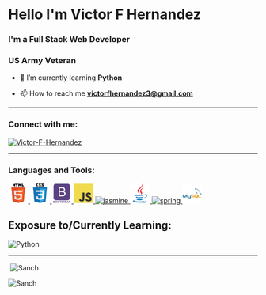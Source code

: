 # Hello I'm Victor F Hernandez
<body style="align-items: center;">

<h3>I'm a Full Stack Web Developer</h3>
<h3>US Army Veteran</h3>

[comment]: <> (- 🔭 I’m currently working on Mario Theme Stages)

- 🌱 I’m currently learning **Python**

- 📫 How to reach me **victorfhernandez3@gmail.com**

<hr>
<h3 align="left">Connect with me:</h3>
<p align="left">
<a href="https://www.linkedin.com/in/victor-f-hernandez/" target="blank"><img align="center" src="https://raw.githubusercontent.com/rahuldkjain/github-profile-readme-generator/master/src/images/icons/Social/linked-in-alt.svg" alt="Victor-F-Hernandez" height="30" width="40" /></a>
</p>
<hr>
<h3 align="left">Languages and Tools:</h3>
<p align="left"> 
<a href="https://www.w3.org/html/" target="_blank"> <img src="https://raw.githubusercontent.com/devicons/devicon/master/icons/html5/html5-original-wordmark.svg" alt="html5" width="40" height="40"/> </a> 
<a href="https://www.w3schools.com/css/" target="_blank"> <img src="https://raw.githubusercontent.com/devicons/devicon/master/icons/css3/css3-original-wordmark.svg" alt="css3" width="40" height="40"/> </a> 
<a href="https://getbootstrap.com" target="_blank"> <img src="https://raw.githubusercontent.com/devicons/devicon/master/icons/bootstrap/bootstrap-plain-wordmark.svg" alt="bootstrap" width="40" height="40"/> </a> 
<a href="https://developer.mozilla.org/en-US/docs/Web/JavaScript" target="_blank"> <img src="https://raw.githubusercontent.com/devicons/devicon/master/icons/javascript/javascript-original.svg" alt="javascript" width="40" height="40"/> </a> 
<a href="https://jasmine.github.io/" target="_blank"> <img src="https://www.vectorlogo.zone/logos/jasmine/jasmine-icon.svg" alt="jasmine" width="40" height="40"/> </a>
<a href="https://www.java.com" target="_blank"> <img src="https://raw.githubusercontent.com/devicons/devicon/master/icons/java/java-original.svg" alt="java" width="40" height="40"/> </a> 
<a href="https://spring.io/" target="_blank"> <img src="https://www.vectorlogo.zone/logos/springio/springio-icon.svg" alt="spring" width="40" height="40"/> </a> 
<a href="https://www.mysql.com/" target="_blank"> <img src="https://raw.githubusercontent.com/devicons/devicon/master/icons/mysql/mysql-original-wordmark.svg" alt="mysql" width="40" height="40"/> </a>

<h2>Exposure to/Currently Learning: </h2>

<img alt="Python" src="https://www.vectorlogo.zone/logos/python/python-vertical.svg" alt="Python" width="40"/>

<hr>

<p>&nbsp;<img align="center" src="https://github-readme-stats.vercel.app/api?username=VictorFHernandez&theme=radical&show_icons=true&count_private=true&locale=en" alt="Sanch" /></p>
<p><img align="left" src="https://github-readme-stats.vercel.app/api/top-langs?username=VictorFHernandez&theme=radical&show_icons=true&count_private=true&locale=en&layout=compact" alt="Sanch" /></p>
</body>
